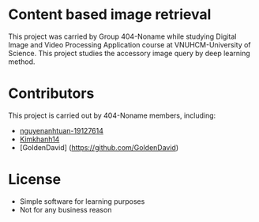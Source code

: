 # Content based image retrieval
 This project was carried by Group 404-Noname while studying Digital Image and Video Processing Application course at VNUHCM-University of Science. This project studies the accessory image query by deep learning method.

# Contributors
This project is carried out by 404-Noname members, including:
- [nguyenanhtuan-19127614](https://github.com/nguyenanhtuan-19127614)
- [Kimkhanh14](https://github.com/KimKhanh14)
- [GoldenDavid] (https://github.com/GoldenDavid)

# License
- Simple software for learning purposes
- Not for any business reason
